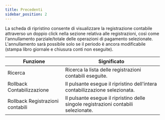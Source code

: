 ```yaml
---
title: Precedenti
sidebar_position: 2
---
```


La scheda di ripristino consente di visualizzare la registrazione contabile attraverso un doppio click nella sezione relativa alle registrazioni, così come l'annullamento parziale/totale delle operazioni di pagamento selezionate. L'annullamento sarà possibile solo se il periodo è ancora modificabile (stampa libro giornale e chiusura conti non eseguite).

| Funzione | Significato |
| --- | --- |
| Ricerca | Ricerca la lista delle registrazioni contabili eseguite. |
| Rollback Contabilizzazione | Il pulsante esegue il ripristino dell'intera contabilizzazione selezionata.  |
| Rollback Registrazioni contabili | Il pulsante esegue il ripristino delle singole registrazioni contabili selezionate. |






